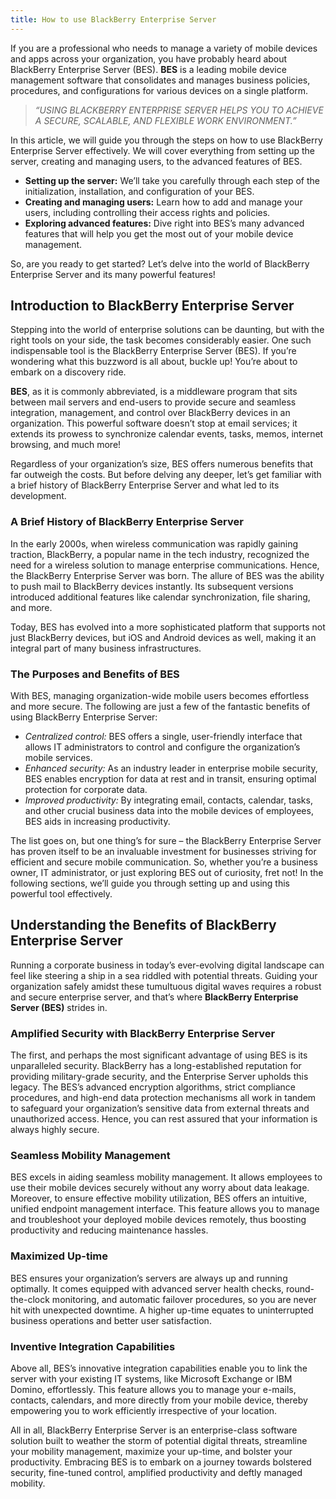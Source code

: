 ```yaml
---
title: How to use BlackBerry Enterprise Server
---
```

<!--StartFragment-->

If you are a professional who needs to manage a variety of mobile devices and apps across your organization, you have probably heard about BlackBerry Enterprise Server (BES). **BES** is a leading mobile device management software that consolidates and manages business policies, procedures, and configurations for various devices on a single platform. 

> *“USING BLACKBERRY ENTERPRISE SERVER HELPS YOU TO ACHIEVE A SECURE, SCALABLE, AND FLEXIBLE WORK ENVIRONMENT.”*

In this article, we will guide you through the steps on how to use BlackBerry Enterprise Server effectively. We will cover everything from setting up the server, creating and managing users, to the advanced features of BES. 

* **Setting up the server:** We’ll take you carefully through each step of the initialization, installation, and configuration of your BES.
* **Creating and managing users:** Learn how to add and manage your users, including controlling their access rights and policies.
* **Exploring advanced features:** Dive right into BES’s many advanced features that will help you get the most out of your mobile device management.

So, are you ready to get started? Let’s delve into the world of BlackBerry Enterprise Server and its many powerful features!

## Introduction to BlackBerry Enterprise Server

Stepping into the world of enterprise solutions can be daunting, but with the right tools on your side, the task becomes considerably easier. One such indispensable tool is the BlackBerry Enterprise Server (BES). If you’re wondering what this buzzword is all about, buckle up! You’re about to embark on a discovery ride. 

**BES**, as it is commonly abbreviated, is a middleware program that sits between mail servers and end-users to provide secure and seamless integration, management, and control over BlackBerry devices in an organization. This powerful software doesn’t stop at email services; it extends its prowess to synchronize calendar events, tasks, memos, internet browsing, and much more! 

Regardless of your organization’s size, BES offers numerous benefits that far outweigh the costs. But before delving any deeper, let’s get familiar with a brief history of BlackBerry Enterprise Server and what led to its development. 

### A Brief History of BlackBerry Enterprise Server 

In the early 2000s, when wireless communication was rapidly gaining traction, BlackBerry, a popular name in the tech industry, recognized the need for a wireless solution to manage enterprise communications. Hence, the BlackBerry Enterprise Server was born. The allure of BES was the ability to push mail to BlackBerry devices instantly. Its subsequent versions introduced additional features like calendar synchronization, file sharing, and more. 

Today, BES has evolved into a more sophisticated platform that supports not just BlackBerry devices, but iOS and Android devices as well, making it an integral part of many business infrastructures. 

### The Purposes and Benefits of BES 

With BES, managing organization-wide mobile users becomes effortless and more secure. The following are just a few of the fantastic benefits of using BlackBerry Enterprise Server: 

* *Centralized control:* BES offers a single, user-friendly interface that allows IT administrators to control and configure the organization’s mobile services.
* *Enhanced security:* As an industry leader in enterprise mobile security, BES enables encryption for data at rest and in transit, ensuring optimal protection for corporate data.
* *Improved productivity:* By integrating email, contacts, calendar, tasks, and other crucial business data into the mobile devices of employees, BES aids in increasing productivity.

The list goes on, but one thing’s for sure – the BlackBerry Enterprise Server has proven itself to be an invaluable investment for businesses striving for efficient and secure mobile communication. So, whether you’re a business owner, IT administrator, or just exploring BES out of curiosity, fret not! In the following sections, we’ll guide you through setting up and using this powerful tool effectively.

## Understanding the Benefits of BlackBerry Enterprise Server

Running a corporate business in today’s ever-evolving digital landscape can feel like steering a ship in a sea riddled with potential threats. Guiding your organization safely amidst these tumultuous digital waves requires a robust and secure enterprise server, and that’s where **BlackBerry Enterprise Server (BES)** strides in. 

### Amplified Security with BlackBerry Enterprise Server 

The first, and perhaps the most significant advantage of using BES is its unparalleled security. BlackBerry has a long-established reputation for providing military-grade security, and the Enterprise Server upholds this legacy. The BES’s advanced encryption algorithms, strict compliance procedures, and high-end data protection mechanisms all work in tandem to safeguard your organization’s sensitive data from external threats and unauthorized access. Hence, you can rest assured that your information is always highly secure. 

### Seamless Mobility Management 

BES excels in aiding seamless mobility management. It allows employees to use their mobile devices securely without any worry about data leakage. Moreover, to ensure effective mobility utilization, BES offers an intuitive, unified endpoint management interface. This feature allows you to manage and troubleshoot your deployed mobile devices remotely, thus boosting productivity and reducing maintenance hassles. 

### Maximized Up-time 

BES ensures your organization’s servers are always up and running optimally. It comes equipped with advanced server health checks, round-the-clock monitoring, and automatic failover procedures, so you are never hit with unexpected downtime. A higher up-time equates to uninterrupted business operations and better user satisfaction. 

### Inventive Integration Capabilities 

Above all, BES’s innovative integration capabilities enable you to link the server with your existing IT systems, like Microsoft Exchange or IBM Domino, effortlessly. This feature allows you to manage your e-mails, contacts, calendars, and more directly from your mobile device, thereby empowering you to work efficiently irrespective of your location. 

All in all, BlackBerry Enterprise Server is an enterprise-class software solution built to weather the storm of potential digital threats, streamline your mobility management, maximize your up-time, and bolster your productivity. Embracing BES is to embark on a journey towards bolstered security, fine-tuned control, amplified productivity and deftly managed mobility.

<!--EndFragment-->